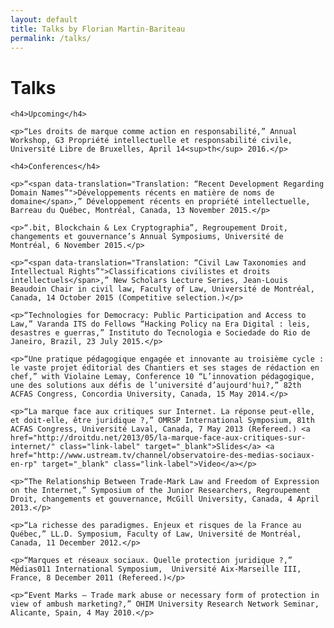 ```yaml
---
layout: default
title: Talks by Florian Martin-Bariteau
permalink: /talks/
---
```


<div class="post">
	<h1 class="pageTitle">Talks</h1>
	
	<h4>Upcoming</h4>
	
	<p>“Les droits de marque comme action en responsabilité,” Annual Workshop, G3 Propriété intellectuelle et responsabilité civile, Université Libre de Bruxelles, April 14<sup>th</sup> 2016.</p>
		
	<h4>Conferences</h4>
	
	<p>“<span data-translation="Translation: “Recent Development Regarding Domain Names”">Développements récents en matière de noms de domaine</span>,” Développement récents en propriété intellectuelle, Barreau du Québec, Montréal, Canada, 13 November 2015.</p>
	
	<p>“.bit, Blockchain & Lex Cryptographia”, Regroupement Droit, changements et gouvernance’s Annual Symposiums, Université de Montréal, 6 November 2015.</p>
	
	<p>“<span data-translation="Translation: “Civil Law Taxonomies and Intellectual Rights”">Classifications civilistes et droits intellectuels</span>,” New Scholars Lecture Series, Jean-Louis Beaudoin Chair in civil law, Faculty of Law, Université de Montréal, Canada, 14 October 2015 (Competitive selection.)</p>
	
	<p>“Technologies for Democracy: Public Participation and Access to Law,” Varanda ITS do Fellows “Hacking Policy na Era Digital : leis, desastres e guerras,” Instituto do Tecnologia e Sociedade do Rio de Janeiro, Brazil, 23 July 2015.</p>
	
	<p>“Une pratique pédagogique engagée et innovante au troisième cycle : le vaste projet éditorial des Chantiers et ses stages de rédaction en chef,” with Violaine Lemay, Conference 10 “L’innovation pédagogique, une des solutions aux défis de l’université d’aujourd'hui?,” 82th ACFAS Congress, Concordia University, Canada, 15 May 2014.</p>
	
	<p>“La marque face aux critiques sur Internet. La réponse peut-elle, et doit-elle, être juridique ?,” OMRSP International Symposium, 81th ACFAS Congress, Université Laval, Canada, 7 May 2013 (Refereed.) <a href="http://droitdu.net/2013/05/la-marque-face-aux-critiques-sur-internet/" class="link-label" target="_blank">Slides</a> <a href="http://www.ustream.tv/channel/observatoire-des-medias-sociaux-en-rp" target="_blank" class="link-label">Video</a></p>
	
	<p>“The Relationship Between Trade-Mark Law and Freedom of Expression on the Internet,” Symposium of the Junior Researchers, Regroupement Droit, changements et gouvernance, McGill University, Canada, 4 April 2013.</p>
	
	<p>“La richesse des paradigmes. Enjeux et risques de la France au Québec,” LL.D. Symposium, Faculty of Law, Université de Montréal, Canada, 11 December 2012.</p>
	
	<p>“Marques et réseaux sociaux. Quelle protection juridique ?,” Médias011 International Symposium,  Université Aix-Marseille III, France, 8 December 2011 (Refereed.)</p>
	
	<p>“Event Marks – Trade mark abuse or necessary form of protection in view of ambush marketing?,” OHIM University Research Network Seminar, Alicante, Spain, 4 May 2010.</p>

</div>

